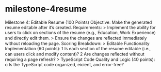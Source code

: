 # milestone-4resume
Milestone 4: Editable Resume (100 Points) 
Objective: 
      Make the generated resume editable after it’s created. 
Requirements: 
        > Implement the ability for users to click on sections of the resume (e.g., Education, Work Experience) and directly edit them. 
        > Ensure the changes are reﬂected immediately without reloading the page. Scoring Breakdown: 
        > Editable Functionality Implementation (60 points): 
        1 Is each section of the resume editable (i.e., can users click and modify content)? 
        2 Are changes reﬂected without requiring a page refresh? 
        > TypeScript Code Quality and Logic (40 points): o Is the TypeScript code organized, eicient, and error-free? 
 

